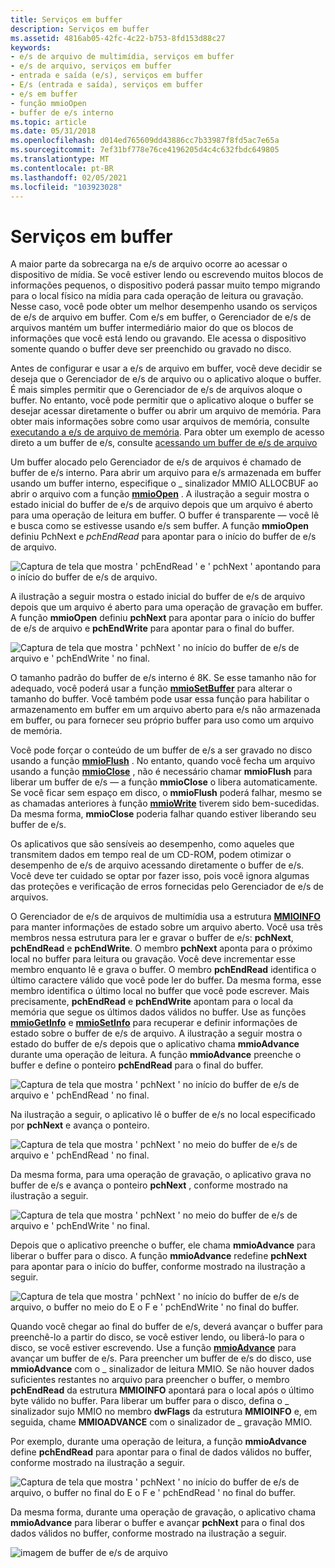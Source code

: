 ```yaml
---
title: Serviços em buffer
description: Serviços em buffer
ms.assetid: 4816ab05-42fc-4c22-b753-8fd153d88c27
keywords:
- e/s de arquivo de multimídia, serviços em buffer
- e/s de arquivo, serviços em buffer
- entrada e saída (e/s), serviços em buffer
- E/s (entrada e saída), serviços em buffer
- e/s em buffer
- função mmioOpen
- buffer de e/s interno
ms.topic: article
ms.date: 05/31/2018
ms.openlocfilehash: d014ed765609dd43886cc7b33987f8fd5ac7e65a
ms.sourcegitcommit: 7ef31bf778e76ce4196205d4c4c632fbdc649805
ms.translationtype: MT
ms.contentlocale: pt-BR
ms.lasthandoff: 02/05/2021
ms.locfileid: "103923028"
---
```

# <a name="buffered-services"></a>Serviços em buffer

A maior parte da sobrecarga na e/s de arquivo ocorre ao acessar o dispositivo de mídia. Se você estiver lendo ou escrevendo muitos blocos de informações pequenos, o dispositivo poderá passar muito tempo migrando para o local físico na mídia para cada operação de leitura ou gravação. Nesse caso, você pode obter um melhor desempenho usando os serviços de e/s de arquivo em buffer. Com e/s em buffer, o Gerenciador de e/s de arquivos mantém um buffer intermediário maior do que os blocos de informações que você está lendo ou gravando. Ele acessa o dispositivo somente quando o buffer deve ser preenchido ou gravado no disco.

Antes de configurar e usar a e/s de arquivo em buffer, você deve decidir se deseja que o Gerenciador de e/s de arquivo ou o aplicativo aloque o buffer. É mais simples permitir que o Gerenciador de e/s de arquivos aloque o buffer. No entanto, você pode permitir que o aplicativo aloque o buffer se desejar acessar diretamente o buffer ou abrir um arquivo de memória. Para obter mais informações sobre como usar arquivos de memória, consulte [executando a e/s de arquivo de memória](performing-memory-file-i-o.md). Para obter um exemplo de acesso direto a um buffer de e/s, consulte [acessando um buffer de e/s de arquivo](accessing-a-file-i-o-buffer.md)

Um buffer alocado pelo Gerenciador de e/s de arquivos é chamado de buffer de e/s interno. Para abrir um arquivo para e/s armazenada em buffer usando um buffer interno, especifique o \_ sinalizador MMIO ALLOCBUF ao abrir o arquivo com a função [**mmioOpen**](/windows/win32/api/mmiscapi/nf-mmiscapi-mmioopen) . A ilustração a seguir mostra o estado inicial do buffer de e/s de arquivo depois que um arquivo é aberto para uma operação de leitura em buffer. O buffer é transparente — você lê e busca como se estivesse usando e/s sem buffer. A função **mmioOpen** definiu PchNext e *pchEndRead* para apontar para o início do buffer de e/s de arquivo.

![Captura de tela que mostra ' pchEndRead ' e ' pchNext ' apontando para o início do buffer de e/s de arquivo.](images/mmio7.gif)

A ilustração a seguir mostra o estado inicial do buffer de e/s de arquivo depois que um arquivo é aberto para uma operação de gravação em buffer. A função **mmioOpen** definiu **pchNext** para apontar para o início do buffer de e/s de arquivo e **pchEndWrite** para apontar para o final do buffer.

![Captura de tela que mostra ' pchNext ' no início do buffer de e/s de arquivo e ' pchEndWrite ' no final.](images/mmio11.gif)

O tamanho padrão do buffer de e/s interno é 8K. Se esse tamanho não for adequado, você poderá usar a função [**mmioSetBuffer**](/windows/win32/api/mmiscapi/nf-mmiscapi-mmiosetbuffer) para alterar o tamanho do buffer. Você também pode usar essa função para habilitar o armazenamento em buffer em um arquivo aberto para e/s não armazenada em buffer, ou para fornecer seu próprio buffer para uso como um arquivo de memória.

Você pode forçar o conteúdo de um buffer de e/s a ser gravado no disco usando a função [**mmioFlush**](/windows/win32/api/mmiscapi/nf-mmiscapi-mmioflush) . No entanto, quando você fecha um arquivo usando a função [**mmioClose**](/windows/win32/api/mmiscapi/nf-mmiscapi-mmioclose) , não é necessário chamar **mmioFlush** para liberar um buffer de e/s — a função **mmioClose** o libera automaticamente. Se você ficar sem espaço em disco, o **mmioFlush** poderá falhar, mesmo se as chamadas anteriores à função [**mmioWrite**](/windows/win32/api/mmiscapi/nf-mmiscapi-mmiowrite) tiverem sido bem-sucedidas. Da mesma forma, **mmioClose** poderia falhar quando estiver liberando seu buffer de e/s.

Os aplicativos que são sensíveis ao desempenho, como aqueles que transmitem dados em tempo real de um CD-ROM, podem otimizar o desempenho de e/s de arquivo acessando diretamente o buffer de e/s. Você deve ter cuidado se optar por fazer isso, pois você ignora algumas das proteções e verificação de erros fornecidas pelo Gerenciador de e/s de arquivos.

O Gerenciador de e/s de arquivos de multimídia usa a estrutura [**MMIOINFO**](/previous-versions//dd757322(v=vs.85)) para manter informações de estado sobre um arquivo aberto. Você usa três membros nessa estrutura para ler e gravar o buffer de e/s: **pchNext**, **pchEndRead** e **pchEndWrite**. O membro **pchNext** aponta para o próximo local no buffer para leitura ou gravação. Você deve incrementar esse membro enquanto lê e grava o buffer. O membro **pchEndRead** identifica o último caractere válido que você pode ler do buffer. Da mesma forma, esse membro identifica o último local no buffer que você pode escrever. Mais precisamente, **pchEndRead** e **pchEndWrite** apontam para o local da memória que segue os últimos dados válidos no buffer. Use as funções [**mmioGetInfo**](/windows/win32/api/mmiscapi/nf-mmiscapi-mmiogetinfo) e [**mmioSetInfo**](/windows/win32/api/mmiscapi/nf-mmiscapi-mmiosetinfo) para recuperar e definir informações de estado sobre o buffer de e/s de arquivo. A ilustração a seguir mostra o estado do buffer de e/s depois que o aplicativo chama **mmioAdvance** durante uma operação de leitura. A função **mmioAdvance** preenche o buffer e define o ponteiro **pchEndRead** para o final do buffer.

![Captura de tela que mostra ' pchNext ' no início do buffer de e/s de arquivo e ' pchEndRead ' no final.](images/mmio8.gif)

Na ilustração a seguir, o aplicativo lê o buffer de e/s no local especificado por **pchNext** e avança o ponteiro.

![Captura de tela que mostra ' pchNext ' no meio do buffer de e/s de arquivo e ' pchEndRead ' no final.](images/mmio9.gif)

Da mesma forma, para uma operação de gravação, o aplicativo grava no buffer de e/s e avança o ponteiro **pchNext** , conforme mostrado na ilustração a seguir.

![Captura de tela que mostra ' pchNext ' no meio do buffer de e/s de arquivo e ' pchEndWrite ' no final.](images/mmio12.gif)

Depois que o aplicativo preenche o buffer, ele chama **mmioAdvance** para liberar o buffer para o disco. A função **mmioAdvance** redefine **pchNext** para apontar para o início do buffer, conforme mostrado na ilustração a seguir.

![Captura de tela que mostra ' pchNext ' no início do buffer de e/s de arquivo, o buffer no meio do E o F e ' pchEndWrite ' no final do buffer.](images/mmio13.gif)

Quando você chegar ao final do buffer de e/s, deverá avançar o buffer para preenchê-lo a partir do disco, se você estiver lendo, ou liberá-lo para o disco, se você estiver escrevendo. Use a função [**mmioAdvance**](/windows/win32/api/mmiscapi/nf-mmiscapi-mmioadvance) para avançar um buffer de e/s. Para preencher um buffer de e/s do disco, use **mmioAdvance** com o \_ sinalizador de leitura MMIO. Se não houver dados suficientes restantes no arquivo para preencher o buffer, o membro **pchEndRead** da estrutura **MMIOINFO** apontará para o local após o último byte válido no buffer. Para liberar um buffer para o disco, defina o \_ sinalizador sujo MMIO no membro **dwFlags** da estrutura **MMIOINFO** e, em seguida, chame **MMIOADVANCE** com o sinalizador de \_ gravação MMIO.

Por exemplo, durante uma operação de leitura, a função **mmioAdvance** define **pchEndRead** para apontar para o final de dados válidos no buffer, conforme mostrado na ilustração a seguir.

![Captura de tela que mostra ' pchNext ' no início do buffer de e/s de arquivo, o buffer no final do E o F e ' pchEndRead ' no final do buffer.](images/mmio10.gif)

Da mesma forma, durante uma operação de gravação, o aplicativo chama **mmioAdvance** para liberar o buffer e avançar **pchNext** para o final dos dados válidos no buffer, conforme mostrado na ilustração a seguir.

![imagem de buffer de e/s de arquivo](images/mmio14.gif)

 

 